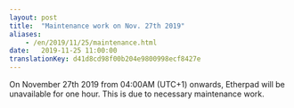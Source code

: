 ```yaml
---
layout: post
title:  "Maintenance work on Nov. 27th 2019"
aliases:
    - /en/2019/11/25/maintenance.html
date:   2019-11-25 11:00:00
translationKey: d41d8cd98f00b204e9800998ecf8427e
---
```


On November 27th 2019 from 04:00AM (UTC+1) onwards, Etherpad will be unavailable for one hour. This is due to necessary maintenance work.

